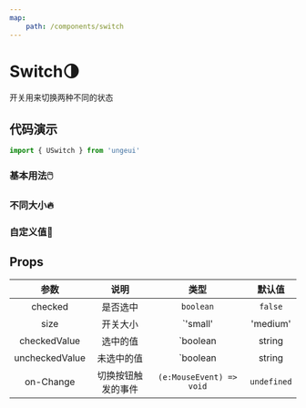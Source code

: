 ```yaml
---
map:
    path: /components/switch
---
```


# Switch🌗

开关用来切换两种不同的状态

## 代码演示

```js
import { USwitch } from 'ungeui'
```

### 基本用法🖱️

<demo src="./demo/base.vue"
    language="vue"
    title="🖱️基本用法"
    desc="点击切换值，背景亮起的时候，代表true，否则为false">
</demo>

### 不同大小🔥

<demo src="./demo/size.vue"
    language="vue"
    title="🔥基本用法"
    desc="Switch也预置了几种的不同大小，以适应不同场景">
</demo>

### 自定义值🌈

<demo src="./demo/value.vue"
    language="vue"
    title="🌈基本用法"
    desc="定义选中值与非选中值">
</demo>

## Props

|   参数   |   说明   |   类型    | 默认值  |
| :------: | :------: | :-------: | :-----: |
| checked  | 是否选中 | `boolean` | `false` |
| size  | 开关大小 | `'small' | 'medium' | 'large'` | `'medium'` | 
| checkedValue | 选中的值 |  `boolean | string | number` | `true` |
| uncheckedValue | 未选中的值 |  `boolean | string | number` | `false` |
| on-Change | 切换按钮触发的事件 |  `(e:MouseEvent) => void` | `undefined` |

